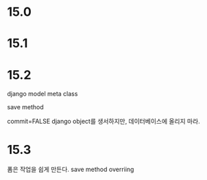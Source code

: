 # 15.0

# 15.1

# 15.2
django model meta class

save method

commit=FALSE
django object를 생서하지만, 데이터베이스에 올리지 마라.

# 15.3
폼은 작업을 쉽게 만든다.
save method overriing

